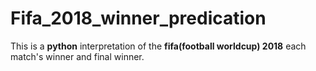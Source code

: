 # Fifa_2018_winner_predication
This is a **python** interpretation of the **fifa(football worldcup) 2018** each match's winner and final winner.
